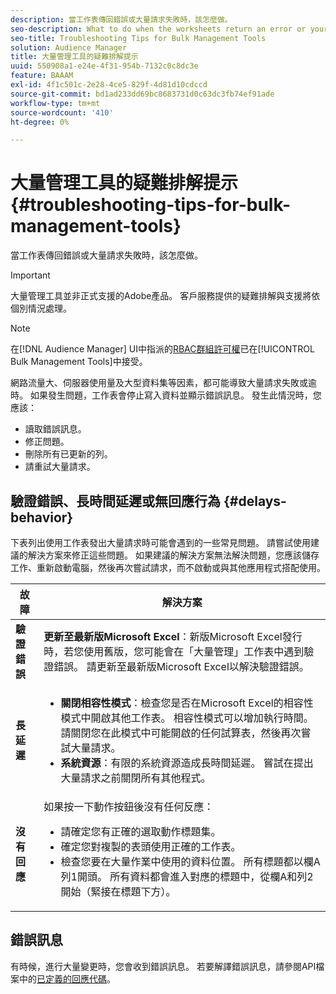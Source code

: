 ```yaml
---
description: 當工作表傳回錯誤或大量請求失敗時，該怎麼做。
seo-description: What to do when the worksheets return an error or your bulk request fails.
seo-title: Troubleshooting Tips for Bulk Management Tools
solution: Audience Manager
title: 大量管理工具的疑難排解提示
uuid: 550908a1-e24e-4f31-954b-7132c0c8dc3e
feature: BAAAM
exl-id: 4f1c501c-2e28-4ce5-829f-4d81d10cdccd
source-git-commit: bd1ad233dd69bc8683731d0c63dc3fb74ef91ade
workflow-type: tm+mt
source-wordcount: '410'
ht-degree: 0%

---
```


# 大量管理工具的疑難排解提示{#troubleshooting-tips-for-bulk-management-tools}

當工作表傳回錯誤或大量請求失敗時，該怎麼做。

>[!IMPORTANT]
>
>大量管理工具並非正式支援的Adobe產品。 客戶服務提供的疑難排解與支援將依個別情況處理。

<!-- 

<p>r_bulk_troubleshoot.xml </p>

 -->

>[!NOTE]
>
>在[!DNL Audience Manager] UI中指派的[RBAC群組許可權](../../features/administration/administration-overview.md)已在[!UICONTROL Bulk Management Tools]中接受。

網路流量大、伺服器使用量及大型資料集等因素，都可能導致大量請求失敗或逾時。 如果發生問題，工作表會停止寫入資料並顯示錯誤訊息。 發生此情況時，您應該：

* 讀取錯誤訊息。
* 修正問題。
* 刪除所有已更新的列。
* 請重試大量請求。

## 驗證錯誤、長時間延遲或無回應行為 {#delays-behavior}

下表列出使用工作表發出大量請求時可能會遇到的一些常見問題。 請嘗試使用建議的解決方案來修正這些問題。 如果建議的解決方案無法解決問題，您應該儲存工作、重新啟動電腦，然後再次嘗試請求，而不啟動或與其他應用程式搭配使用。

<table id="table_AC6FB99402214A4EAC6E709465BB67AF"> 
 <thead> 
  <tr> 
   <th colname="col1" class="entry"> 故障 </th> 
   <th colname="col2" class="entry"> 解決方案 </th> 
  </tr> 
 </thead>
 <tbody> 
  <tr> 
   <td colname="col1"> <b>驗證錯誤</b> </td> 
   <td colname="col2"> 
    <b>更新至最新版Microsoft Excel</b>：新版Microsoft Excel發行時，若您使用舊版，您可能會在「大量管理」工作表中遇到驗證錯誤。 請更新至最新版Microsoft Excel以解決驗證錯誤。
</td> 
  </tr> 
  <tr> 
   <td colname="col1"> <b>長延遲</b> </td> 
   <td colname="col2"> 
    <ul id="ul_AA6F414024B2475AB1C0B46DC3FF0B36"> 
     <li id="li_ECC83AC39D7142519AA9A223DB8FCF23"> <b>關閉相容性模式</b>：檢查您是否在Microsoft Excel的相容性模式中開啟其他工作表。 相容性模式可以增加執行時間。 請關閉您在此模式中可能開啟的任何試算表，然後再次嘗試大量請求。 </li> 
     <li id="li_234BFCF563234DE198884F33AB75280D"> <b>系統資源</b>：有限的系統資源造成長時間延遲。 嘗試在提出大量請求之前關閉所有其他程式。 </li> 
    </ul> </td> 
  </tr> 
  <tr> 
   <td colname="col1"> <b>沒有回應</b> </td> 
   <td colname="col2">如果按一下動作按鈕後沒有任何反應： 
    <ul id="ul_142E63CDD556414AB639E51734FEDBCF"> 
     <li id="li_DBB6C819603D46B5AECC9C854FDAFDF1">請確定您有正確的選取動作標題集。 </li> 
     <li id="li_391C9031907A4085BDAD42054960045C">確定您對複製的表頭使用正確的工作表。 </li> 
     <li id="li_76A7241989204933858621FAAB5C3408">檢查您要在大量作業中使用的資料位置。 所有標題都以欄A列1開頭。 所有資料都會進入對應的標題中，從欄A和列2開始（緊接在標題下方）。 </li> 
    </ul> </td> 
  </tr> 
 </tbody> 
</table>

## 錯誤訊息

有時候，進行大量變更時，您會收到錯誤訊息。 若要解譯錯誤訊息，請參閱API檔案中的[已定義的回應代碼](/help/using/api/rest-api-main/aam-api-getting-started.md)。
